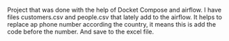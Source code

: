 Project that was done with the help of Docket Compose and airflow.
I have files customers.csv and people.csv that lately add to the airflow.
It helps to replace ap phone number according the country, it means this is add the code before the number.
And save to the excel file.
